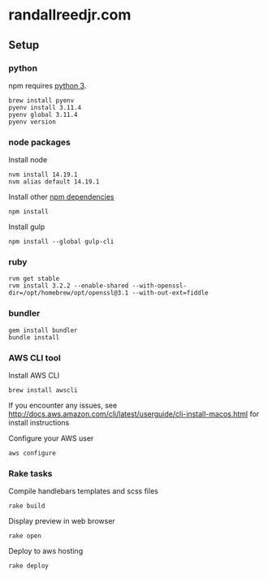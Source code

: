 # randallreedjr.com

## Setup

### python
npm requires [python 3](https://opensource.com/article/19/5/python-3-default-mac).
```
brew install pyenv
pyenv install 3.11.4
pyenv global 3.11.4
pyenv version
```

### node packages

Install node
```
nvm install 14.19.1
nvm alias default 14.19.1
```

Install other [npm dependencies](https://dev.to/hasantezcan/solution-of-cant-find-python-executable-python-node-error-35i5)
```
npm install
```

Install gulp
```
npm install --global gulp-cli
```

### ruby
```
rvm get stable
rvm install 3.2.2 --enable-shared --with-openssl-dir=/opt/homebrew/opt/openssl@3.1 --with-out-ext=fiddle
```

### bundler
```
gem install bundler
bundle install
```


### AWS CLI tool

Install AWS CLI
```
brew install awscli
```

If you encounter any issues, see http://docs.aws.amazon.com/cli/latest/userguide/cli-install-macos.html for install instructions

Configure your AWS user
```
aws configure
```

### Rake tasks

Compile handlebars templates and scss files
```
rake build
```

Display preview in web browser
```
rake open
```

Deploy to aws hosting
```
rake deploy
```
